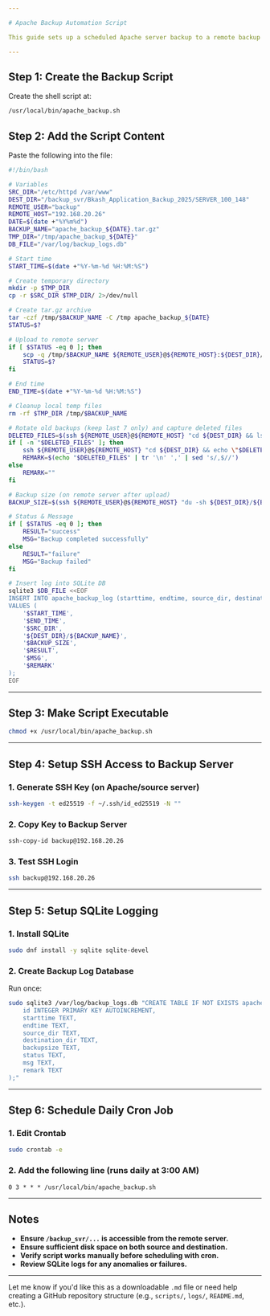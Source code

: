 ```yaml
---

# Apache Backup Automation Script

This guide sets up a scheduled Apache server backup to a remote backup server with logging via SQLite and passwordless SSH.

---
```


## Step 1: Create the Backup Script

Create the shell script at:

```bash
/usr/local/bin/apache_backup.sh
```

## Step 2: Add the Script Content

Paste the following into the file:

```bash
#!/bin/bash

# Variables
SRC_DIR="/etc/httpd /var/www"
DEST_DIR="/backup_svr/Bkash_Application_Backup_2025/SERVER_100_148"
REMOTE_USER="backup"
REMOTE_HOST="192.168.20.26"
DATE=$(date +"%Y%m%d")
BACKUP_NAME="apache_backup_${DATE}.tar.gz"
TMP_DIR="/tmp/apache_backup_${DATE}"
DB_FILE="/var/log/backup_logs.db"

# Start time
START_TIME=$(date +"%Y-%m-%d %H:%M:%S")

# Create temporary directory
mkdir -p $TMP_DIR
cp -r $SRC_DIR $TMP_DIR/ 2>/dev/null

# Create tar.gz archive
tar -czf /tmp/$BACKUP_NAME -C /tmp apache_backup_${DATE}
STATUS=$?

# Upload to remote server
if [ $STATUS -eq 0 ]; then
    scp -q /tmp/$BACKUP_NAME ${REMOTE_USER}@${REMOTE_HOST}:${DEST_DIR}/
    STATUS=$?
fi

# End time
END_TIME=$(date +"%Y-%m-%d %H:%M:%S")

# Cleanup local temp files
rm -rf $TMP_DIR /tmp/$BACKUP_NAME

# Rotate old backups (keep last 7 only) and capture deleted files
DELETED_FILES=$(ssh ${REMOTE_USER}@${REMOTE_HOST} "cd ${DEST_DIR} && ls -1t apache_backup_*.tar.gz | tail -n +8")
if [ -n "$DELETED_FILES" ]; then
    ssh ${REMOTE_USER}@${REMOTE_HOST} "cd ${DEST_DIR} && echo \"$DELETED_FILES\" | xargs -r rm -f"
    REMARK=$(echo "$DELETED_FILES" | tr '\n' ',' | sed 's/,$//')
else
    REMARK=""
fi

# Backup size (on remote server after upload)
BACKUP_SIZE=$(ssh ${REMOTE_USER}@${REMOTE_HOST} "du -sh ${DEST_DIR}/${BACKUP_NAME} | cut -f1" 2>/dev/null)

# Status & Message
if [ $STATUS -eq 0 ]; then
    RESULT="success"
    MSG="Backup completed successfully"
else
    RESULT="failure"
    MSG="Backup failed"
fi

# Insert log into SQLite DB
sqlite3 $DB_FILE <<EOF
INSERT INTO apache_backup_log (starttime, endtime, source_dir, destination_dir, backupsize, status, msg, remark)
VALUES (
    '$START_TIME',
    '$END_TIME',
    '$SRC_DIR',
    '${DEST_DIR}/${BACKUP_NAME}',
    '$BACKUP_SIZE',
    '$RESULT',
    '$MSG',
    '$REMARK'
);
EOF
```

---

## Step 3: Make Script Executable

```bash
chmod +x /usr/local/bin/apache_backup.sh
```

---

## Step 4: Setup SSH Access to Backup Server

### 1. Generate SSH Key (on Apache/source server)

```bash
ssh-keygen -t ed25519 -f ~/.ssh/id_ed25519 -N ""
```

### 2. Copy Key to Backup Server

```bash
ssh-copy-id backup@192.168.20.26
```

### 3. Test SSH Login

```bash
ssh backup@192.168.20.26
```

---

## Step 5: Setup SQLite Logging

### 1. Install SQLite

```bash
sudo dnf install -y sqlite sqlite-devel
```

### 2. Create Backup Log Database

Run once:

```bash
sudo sqlite3 /var/log/backup_logs.db "CREATE TABLE IF NOT EXISTS apache_backup_log (
    id INTEGER PRIMARY KEY AUTOINCREMENT,
    starttime TEXT,
    endtime TEXT,
    source_dir TEXT,
    destination_dir TEXT,
    backupsize TEXT,
    status TEXT,
    msg TEXT,
    remark TEXT
);"
```

---

## Step 6: Schedule Daily Cron Job

### 1. Edit Crontab

```bash
sudo crontab -e
```

### 2. Add the following line (runs daily at 3:00 AM)

```cron
0 3 * * * /usr/local/bin/apache_backup.sh
```

---

## Notes

* **Ensure `/backup_svr/...` is accessible from the remote server.**
* **Ensure sufficient disk space on both source and destination.**
* **Verify script works manually before scheduling with cron.**
* **Review SQLite logs for any anomalies or failures.**

---

Let me know if you'd like this as a downloadable `.md` file or need help creating a GitHub repository structure (e.g., `scripts/`, `logs/`, `README.md`, etc.).
